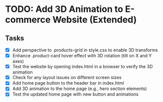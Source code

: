 # TODO: Add 3D Animation to E-commerce Website (Extended)

## Tasks
- [x] Add perspective to .products-grid in style.css to enable 3D transforms
- [x] Enhance .product-card hover effect with 3D rotation (tilt on X and Y axes)
- [x] Test the website by opening index.html in a browser to verify the 3D animation
- [x] Check for any layout issues on different screen sizes
- [x] Add home page button to the header bar in index.html
- [x] Add 3D animation to the home page (e.g., hero section elements)
- [x] Test the updated home page with new button and animations
